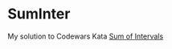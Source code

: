 # SumInter

My solution to Codewars Kata [Sum of Intervals](https://www.codewars.com/kata/52b7ed099cdc285c300001cd/train/cpp)
